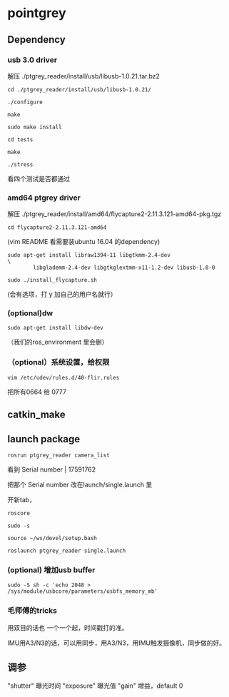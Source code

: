 # pointgrey

## Dependency

### usb 3.0 driver
解压 ./ptgrey_reader/install/usb/libusb-1.0.21.tar.bz2

```
cd ./ptgrey_reader/install/usb/libusb-1.0.21/

./configure

make

sudo make install

cd tests

make

./stress

```
看四个测试是否都通过

### amd64 ptgrey driver

解压 ./ptgrey_reader/install/amd64/flycapture2-2.11.3.121-amd64-pkg.tgz

```
cd flycapture2-2.11.3.121-amd64
```

(vim README 看需要装ubuntu 16.04 的dependency)

```
sudo apt-get install libraw1394-11 libgtkmm-2.4-dev                    \
        libglademm-2.4-dev libgtkglextmm-x11-1.2-dev libusb-1.0-0

sudo ./install_flycapture.sh   
```
(会有选项，打 y 加自己的用户名就行）

### (optional)dw
```
sudo apt-get install libdw-dev
```
（我们的ros_environment 里会删）

### （optional）系统设置，给权限
```
vim /etc/udev/rules.d/40-flir.rules 
```

把所有0664 给 0777

## catkin_make

## launch package

```
rosrun ptgrey_reader camera_list
```

看到         Serial number | 17591762

把那个 Serial number 改在launch/single.launch 里

开新tab，

```
roscore

sudo -s

source ~/ws/devel/setup.bash

roslaunch ptgrey_reader single.launch
```

### (optional) 增加usb buffer

```
sudo -S sh -c 'echo 2048 > /sys/module/usbcore/parameters/usbfs_memory_mb'
```

### 毛师傅的tricks

用双目的话也 一个一个起，时间戳打的准。

IMU用A3/N3的话，可以用同步，用A3/N3，用IMU触发摄像机，同步做的好。


## 调参

"shutter" 曝光时间
"exposure" 曝光值
"gain" 增益，default 0
